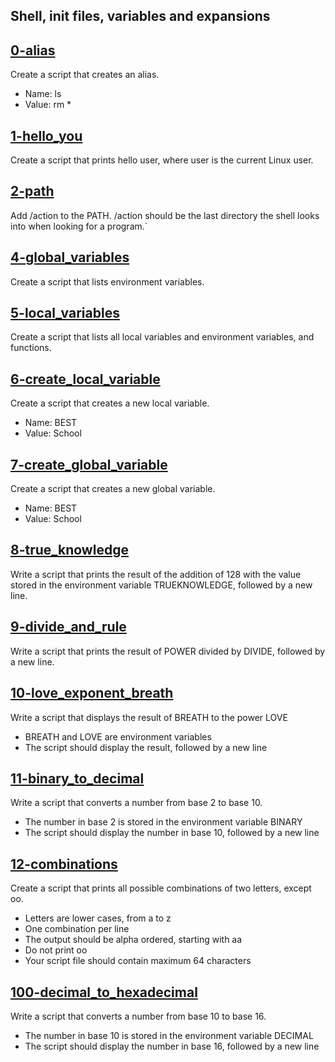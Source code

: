 ## Shell, init files, variables and expansions
 

## [0-alias](102-acrostic)
Create a script that creates an alias.

* Name: ls
* Value: rm *

## [1-hello_you](1-hello_you)
Create a script that prints hello user, where user is the current Linux user.

## [2-path](2-path)
Add /action to the PATH. /action should be the last directory the shell looks into when looking for a program.`

## [4-global_variables](4-global_variables)
Create a script that lists environment variables.

## [5-local_variables](5-local_variables)
Create a script that lists all local variables and environment variables, and functions.

## [6-create_local_variable](6-create_local_variable)
Create a script that creates a new local variable.

* Name: BEST
* Value: School

## [7-create_global_variable](7-create_global_variable)
Create a script that creates a new global  variable.

* Name: BEST
* Value: School

## [8-true_knowledge](8-true_knowledge)
Write a script that prints the result of the addition of 128 with the value stored in the environment variable TRUEKNOWLEDGE, followed by a new line.

## [9-divide_and_rule](9-divide_and_rule)
Write a script that prints the result of POWER divided by DIVIDE, followed by a new line.

## [10-love_exponent_breath](10-love_exponent_breath)
Write a script that displays the result of BREATH to the power LOVE

* BREATH and LOVE are environment variables
* The script should display the result, followed by a new line

## [11-binary_to_decimal](11-binary_to_decimal)
Write a script that converts a number from base 2 to base 10.

* The number in base 2 is stored in the environment variable BINARY
* The script should display the number in base 10, followed by a new line

## [12-combinations](12-combinations)
Create a script that prints all possible combinations of two letters, except oo.

* Letters are lower cases, from a to z
* One combination per line
* The output should be alpha ordered, starting with aa
* Do not print oo
* Your script file should contain maximum 64 characters

## [100-decimal_to_hexadecimal](100-decimal_to_hexadecimal) 
Write a script that converts a number from base 10 to base 16.

* The number in base 10 is stored in the environment variable DECIMAL
* The script should display the number in base 16, followed by a new line


